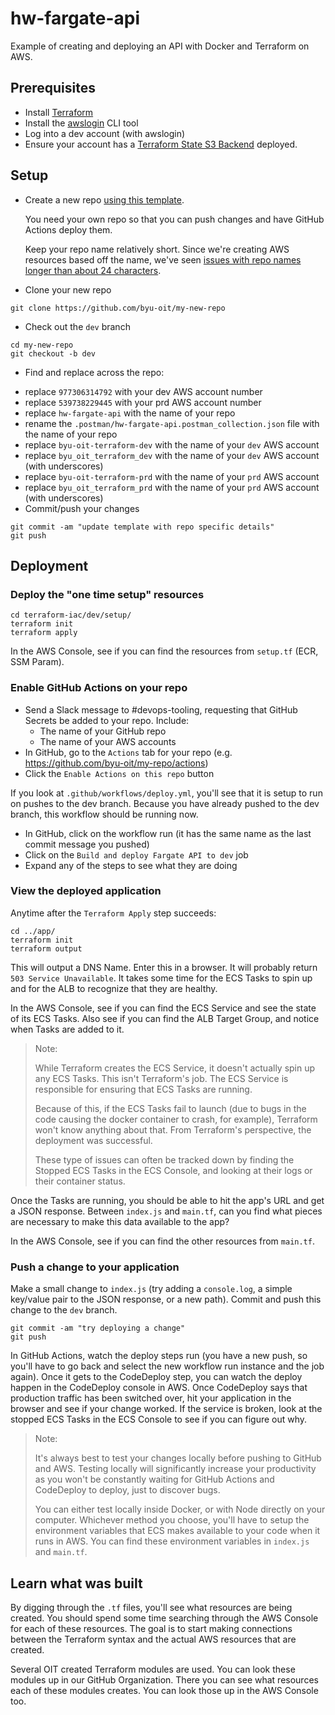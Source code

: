 # hw-fargate-api
Example of creating and deploying an API with Docker and Terraform on AWS.

## Prerequisites

* Install [Terraform](https://www.terraform.io/downloads.html)
* Install the [awslogin](https://pypi.org/project/byu-awslogin/) CLI tool
* Log into a dev account (with awslogin)
* Ensure your account has a [Terraform State S3 Backend](https://github.com/byu-oit/terraform-aws-backend-s3) deployed.

## Setup
* Create a new repo [using this template](https://github.com/byu-oit/hw-fargate-api/generate).

  You need your own repo so that you can push changes and have GitHub Actions deploy them.
  
  Keep your repo name relatively short. Since we're creating AWS resources based off the name, we've seen [issues with repo names longer than about 24 characters](https://github.com/byu-oit/hw-fargate-api/issues/22).

* Clone your new repo
```
git clone https://github.com/byu-oit/my-new-repo
```
* Check out the `dev` branch 
```
cd my-new-repo
git checkout -b dev
```
* Find and replace across the repo:
 <!-- TODO: Fix this -->
  * replace `977306314792` with your dev AWS account number
  * replace `539738229445` with your prd AWS account number
  * replace `hw-fargate-api` with the name of your repo
  * rename the `.postman/hw-fargate-api.postman_collection.json` file with the name of your repo
  * replace `byu-oit-terraform-dev` with the name of your `dev` AWS account
  * replace `byu_oit_terraform_dev` with the name of your `dev` AWS account (with underscores)
  * replace `byu-oit-terraform-prd` with the name of your `prd` AWS account
  * replace `byu_oit_terraform_prd` with the name of your `prd` AWS account (with underscores)
* Commit/push your changes
```
git commit -am "update template with repo specific details" 
git push
```

## Deployment

### Deploy the "one time setup" resources

```
cd terraform-iac/dev/setup/
terraform init
terraform apply
```

In the AWS Console, see if you can find the resources from `setup.tf` (ECR, SSM Param).

### Enable GitHub Actions on your repo

* Send a Slack message to #devops-tooling, requesting that GitHub Secrets be added to your repo. Include:
  * The name of your GitHub repo
  * The name of your AWS accounts
* In GitHub, go to the `Actions` tab for your repo (e.g. https://github.com/byu-oit/my-repo/actions)
* Click the `Enable Actions on this repo` button

If you look at `.github/workflows/deploy.yml`, you'll see that it is setup to run on pushes to the dev branch. Because you have already pushed to the dev branch, this workflow should be running now.

* In GitHub, click on the workflow run (it has the same name as the last commit message you pushed)
* Click on the `Build and deploy Fargate API to dev` job
* Expand any of the steps to see what they are doing

### View the deployed application

Anytime after the `Terraform Apply` step succeeds:
```
cd ../app/
terraform init
terraform output
```

This will output a DNS Name. Enter this in a browser. It will probably return `503 Service Unavailable`. It takes some time for the ECS Tasks to spin up and for the ALB to recognize that they are healthy.

In the AWS Console, see if you can find the ECS Service and see the state of its ECS Tasks. Also see if you can find the ALB Target Group, and notice when Tasks are added to it.

> Note:
> 
> While Terraform creates the ECS Service, it doesn't actually spin up any ECS Tasks. This isn't Terraform's job. The ECS Service is responsible for ensuring that ECS Tasks are running.
> 
> Because of this, if the ECS Tasks fail to launch (due to bugs in the code causing the docker container to crash, for example), Terraform won't know anything about that. From Terraform's perspective, the deployment was successful.
> 
> These type of issues can often be tracked down by finding the Stopped ECS Tasks in the ECS Console, and looking at their logs or their container status.

Once the Tasks are running, you should be able to hit the app's URL and get a JSON response. Between `index.js` and `main.tf`, can you find what pieces are necessary to make this data available to the app?

In the AWS Console, see if you can find the other resources from `main.tf`.

### Push a change to your application

Make a small change to `index.js` (try adding a `console.log`, a simple key/value pair to the JSON response, or a new path). Commit and push this change to the `dev` branch.

```
git commit -am "try deploying a change"
git push
```

In GitHub Actions, watch the deploy steps run (you have a new push, so you'll have to go back and select the new workflow run instance and the job again). Once it gets to the CodeDeploy step, you can watch the deploy happen in the CodeDeploy console in AWS. Once CodeDeploy says that production traffic has been switched over, hit your application in the browser and see if your change worked. If the service is broken, look at the stopped ECS Tasks in the ECS Console to see if you can figure out why.

> Note: 
>
> It's always best to test your changes locally before pushing to GitHub and AWS. Testing locally will significantly increase your productivity as you won't be constantly waiting for GitHub Actions and CodeDeploy to deploy, just to discover bugs.
>
> You can either test locally inside Docker, or with Node directly on your computer. Whichever method you choose, you'll have to setup the environment variables that ECS makes available to your code when it runs in AWS. You can find these environment variables in `index.js` and `main.tf`.

## Learn what was built

By digging through the `.tf` files, you'll see what resources are being created. You should spend some time searching through the AWS Console for each of these resources. The goal is to start making connections between the Terraform syntax and the actual AWS resources that are created.

Several OIT created Terraform modules are used. You can look these modules up in our GitHub Organization. There you can see what resources each of these modules creates. You can look those up in the AWS Console too.

